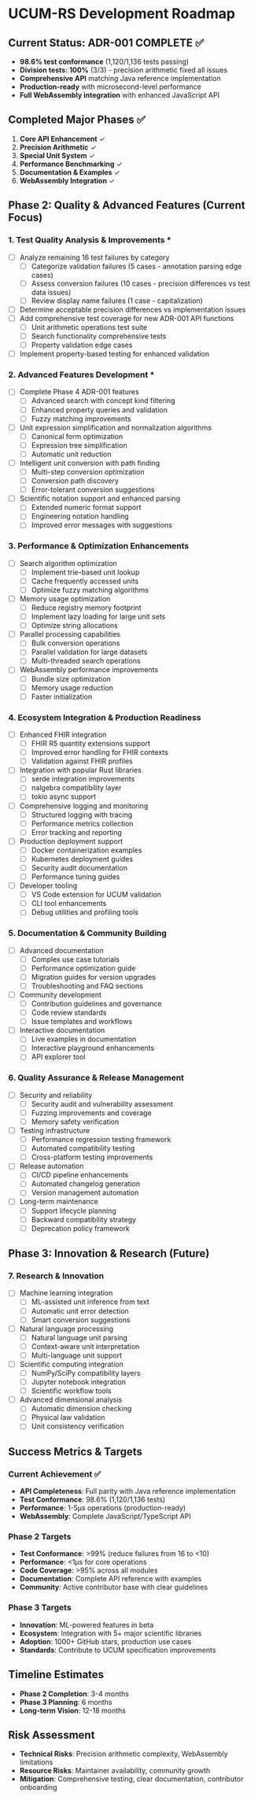 # UCUM-RS Development Roadmap

## Current Status: ADR-001 COMPLETE ✅
- **98.6% test conformance** (1,120/1,136 tests passing)
- **Division tests: 100%** (3/3) - precision arithmetic fixed all issues
- **Comprehensive API** matching Java reference implementation
- **Production-ready** with microsecond-level performance
- **Full WebAssembly integration** with enhanced JavaScript API

## Completed Major Phases ✅
1. **Core API Enhancement** ✓
2. **Precision Arithmetic** ✓
3. **Special Unit System** ✓
4. **Performance Benchmarking** ✓
5. **Documentation & Examples** ✓
6. **WebAssembly Integration** ✓

## Phase 2: Quality & Advanced Features (Current Focus)

### 1. Test Quality Analysis & Improvements *
- [ ] Analyze remaining 16 test failures by category
  - [ ] Categorize validation failures (5 cases - annotation parsing edge cases)
  - [ ] Assess conversion failures (10 cases - precision differences vs test data issues)
  - [ ] Review display name failures (1 case - capitalization)
- [ ] Determine acceptable precision differences vs implementation issues
- [ ] Add comprehensive test coverage for new ADR-001 API functions
  - [ ] Unit arithmetic operations test suite
  - [ ] Search functionality comprehensive tests
  - [ ] Property validation edge cases
- [ ] Implement property-based testing for enhanced validation

### 2. Advanced Features Development *
- [ ] Complete Phase 4 ADR-001 features
  - [ ] Advanced search with concept kind filtering
  - [ ] Enhanced property queries and validation
  - [ ] Fuzzy matching improvements
- [ ] Unit expression simplification and normalization algorithms
  - [ ] Canonical form optimization
  - [ ] Expression tree simplification
  - [ ] Automatic unit reduction
- [ ] Intelligent unit conversion with path finding
  - [ ] Multi-step conversion optimization
  - [ ] Conversion path discovery
  - [ ] Error-tolerant conversion suggestions
- [ ] Scientific notation support and enhanced parsing
  - [ ] Extended numeric format support
  - [ ] Engineering notation handling
  - [ ] Improved error messages with suggestions

### 3. Performance & Optimization Enhancements
- [ ] Search algorithm optimization
  - [ ] Implement trie-based unit lookup
  - [ ] Cache frequently accessed units
  - [ ] Optimize fuzzy matching algorithms
- [ ] Memory usage optimization
  - [ ] Reduce registry memory footprint
  - [ ] Implement lazy loading for large unit sets
  - [ ] Optimize string allocations
- [ ] Parallel processing capabilities
  - [ ] Bulk conversion operations
  - [ ] Parallel validation for large datasets
  - [ ] Multi-threaded search operations
- [ ] WebAssembly performance improvements
  - [ ] Bundle size optimization
  - [ ] Memory usage reduction
  - [ ] Faster initialization

### 4. Ecosystem Integration & Production Readiness
- [ ] Enhanced FHIR integration
  - [ ] FHIR R5 quantity extensions support
  - [ ] Improved error handling for FHIR contexts
  - [ ] Validation against FHIR profiles
- [ ] Integration with popular Rust libraries
  - [ ] serde integration improvements
  - [ ] nalgebra compatibility layer
  - [ ] tokio async support
- [ ] Comprehensive logging and monitoring
  - [ ] Structured logging with tracing
  - [ ] Performance metrics collection
  - [ ] Error tracking and reporting
- [ ] Production deployment support
  - [ ] Docker containerization examples
  - [ ] Kubernetes deployment guides
  - [ ] Security audit documentation
  - [ ] Performance tuning guides
- [ ] Developer tooling
  - [ ] VS Code extension for UCUM validation
  - [ ] CLI tool enhancements
  - [ ] Debug utilities and profiling tools

### 5. Documentation & Community Building
- [ ] Advanced documentation
  - [ ] Complex use case tutorials
  - [ ] Performance optimization guide
  - [ ] Migration guides for version upgrades
  - [ ] Troubleshooting and FAQ sections
- [ ] Community development
  - [ ] Contribution guidelines and governance
  - [ ] Code review standards
  - [ ] Issue templates and workflows
- [ ] Interactive documentation
  - [ ] Live examples in documentation
  - [ ] Interactive playground enhancements
  - [ ] API explorer tool

### 6. Quality Assurance & Release Management
- [ ] Security and reliability
  - [ ] Security audit and vulnerability assessment
  - [ ] Fuzzing improvements and coverage
  - [ ] Memory safety verification
- [ ] Testing infrastructure
  - [ ] Performance regression testing framework
  - [ ] Automated compatibility testing
  - [ ] Cross-platform testing improvements
- [ ] Release automation
  - [ ] CI/CD pipeline enhancements
  - [ ] Automated changelog generation
  - [ ] Version management automation
- [ ] Long-term maintenance
  - [ ] Support lifecycle planning
  - [ ] Backward compatibility strategy
  - [ ] Deprecation policy framework

## Phase 3: Innovation & Research (Future)

### 7. Research & Innovation
- [ ] Machine learning integration
  - [ ] ML-assisted unit inference from text
  - [ ] Automatic unit error detection
  - [ ] Smart conversion suggestions
- [ ] Natural language processing
  - [ ] Natural language unit parsing
  - [ ] Context-aware unit interpretation
  - [ ] Multi-language unit support
- [ ] Scientific computing integration
  - [ ] NumPy/SciPy compatibility layers
  - [ ] Jupyter notebook integration
  - [ ] Scientific workflow tools
- [ ] Advanced dimensional analysis
  - [ ] Automatic dimension checking
  - [ ] Physical law validation
  - [ ] Unit consistency verification

## Success Metrics & Targets

### Current Achievement ✅
- **API Completeness**: Full parity with Java reference implementation
- **Test Conformance**: 98.6% (1,120/1,136 tests)
- **Performance**: 1-5µs operations (production-ready)
- **WebAssembly**: Complete JavaScript/TypeScript API

### Phase 2 Targets
- **Test Conformance**: >99% (reduce failures from 16 to <10)
- **Performance**: <1µs for core operations
- **Code Coverage**: >95% across all modules
- **Documentation**: Complete API reference with examples
- **Community**: Active contributor base with clear guidelines

### Phase 3 Targets
- **Innovation**: ML-powered features in beta
- **Ecosystem**: Integration with 5+ major scientific libraries
- **Adoption**: 1000+ GitHub stars, production use cases
- **Standards**: Contribute to UCUM specification improvements

## Timeline Estimates
- **Phase 2 Completion**: 3-4 months
- **Phase 3 Planning**: 6 months
- **Long-term Vision**: 12-18 months

## Risk Assessment
- **Technical Risks**: Precision arithmetic complexity, WebAssembly limitations
- **Resource Risks**: Maintainer availability, community growth
- **Mitigation**: Comprehensive testing, clear documentation, contributor onboarding
